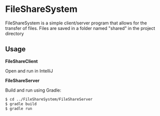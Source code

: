 # FileShareSystem

FileShareSystem is a simple client/server program that allows for the transfer of files. 
Files are saved in a folder named "shared" in the project directory

## Usage

<b>FileShareClient</b>

Open and run in IntelliJ

<b>FileShareServer</b>

Build and run using Gradle:
```sh
$ cd ../FileShareSystem/FileShareServer
$ gradle build
$ gradle run
```
